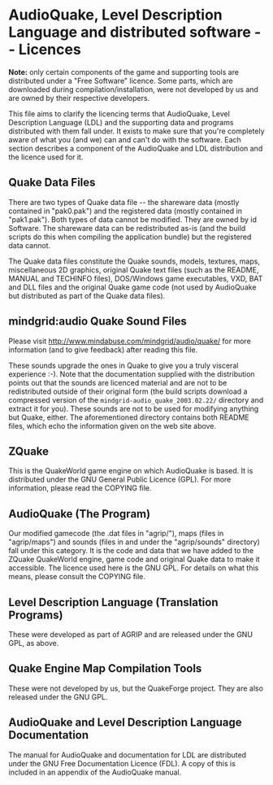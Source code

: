 AudioQuake, Level Description Language and distributed software -- Licences
===========================================================================

**Note:** only certain components of the game and supporting tools are
distributed under a "Free Software" licence. Some parts, which are
downloaded during compilation/installation, were not developed by us and
are owned by their respective developers.

This file aims to clarify the licencing terms that AudioQuake, Level
Description Language (LDL) and the supporting data and programs
distributed with them fall under. It exists to make sure that you're
completely aware of what you (and we) can and can't do with the
software. Each section describes a component of the AudioQuake and LDL
distribution and the licence used for it.

Quake Data Files
----------------

There are two types of Quake data file -- the shareware data (mostly
contained in "pak0.pak") and the registered data (mostly contained in
"pak1.pak"). Both types of data cannot be modified. They are owned by id
Software. The shareware data can be redistributed as-is (and the build
scripts do this when compiling the application bundle) but the
registered data cannot.

The Quake data files constitute the Quake sounds, models, textures,
maps, miscellaneous 2D graphics, original Quake text files (such as the
README, MANUAL and TECHINFO files), DOS/Windows game executables, VXD,
BAT and DLL files and the original Quake game code (not used by
AudioQuake but distributed as part of the Quake data files).

mindgrid:audio Quake Sound Files
--------------------------------

Please visit http://www.mindabuse.com/mindgrid/audio/quake/ for more
information (and to give feedback) after reading this file.

These sounds upgrade the ones in Quake to give you a truly visceral
experience :-). Note that the documentation supplied with the
distribution points out that the sounds are licenced material and are
not to be redistributed outside of their original form (the build
scripts download a compressed version of the
`mindgrid-audio_quake_2003.02.22/` directory and extract it for you).
These sounds are not to be used for modifying anything but Quake,
either. The aforementioned directory contains both README files, which
echo the information given on the web site above.

ZQuake
------

This is the QuakeWorld game engine on which AudioQuake is based. It is
distributed under the GNU General Public Licence (GPL). For more
information, please read the COPYING file.

AudioQuake (The Program)
------------------------

Our modified gamecode (the .dat files in "agrip/"), maps (files in
"agrip/maps") and sounds (files in and under the "agrip/sounds"
directory) fall under this category. It is the code and data that we
have added to the ZQuake QuakeWorld engine, game code and original Quake
data to make it accessible. The licence used here is the GNU GPL. For
details on what this means, please consult the COPYING file.

Level Description Language (Translation Programs)
-------------------------------------------------

These were developed as part of AGRIP and are released under the GNU
GPL, as above.

Quake Engine Map Compilation Tools
----------------------------------

These were not developed by us, but the QuakeForge project. They are
also released under the GNU GPL.

AudioQuake and Level Description Language Documentation
-------------------------------------------------------

The manual for AudioQuake and documentation for LDL are distributed
under the GNU Free Documentation Licence (FDL). A copy of this is
included in an appendix of the AudioQuake manual.
